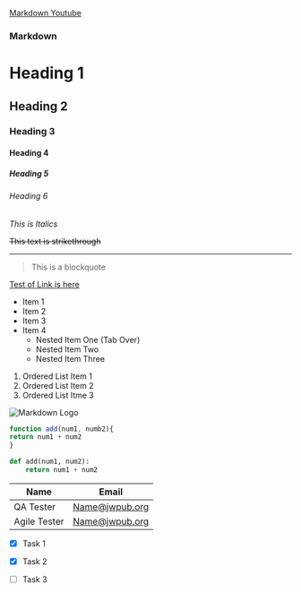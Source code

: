 <!--Headings -->
[Markdown Youtube](https://www.youtube.com/watch?v=HUBNt18RFbo)
### Markdown 
# Heading 1
## Heading 2
### Heading 3
#### Heading 4
##### Heading 5
###### Heading 6 

<!-- Italics --> 
_This is Italics_ 
<!-- Strikethrough --> 
~~This text is strikethrough~~

<!-- Horizontal Rule --> 
___

<!-- Blockquote --> 
> This is a blockquote

<!-- Links -->
[Test of Link is here](http://www.jw.org)

<!-- UL --> 
* Item 1
* Item 2
* Item 3
* Item 4
    * Nested Item One (Tab Over)
    * Nested Item Two
    * Nested Item Three
<!-- OL --> 
1. Ordered List Item 1
2. Ordered List Item 2
3. Ordered List Itme 3

<!-- Images -->
![Markdown Logo](https://markdown-here.com/img/icon256.png)


<!-- CodeBlocks -->

``` javascript
function add(num1, numb2){
return num1 + num2
}
```
```python
def add(num1, num2):
    return num1 + num2
```
       
<!-- Tables -->
| Name     | Email     |
| -------- | ----------|
|QA Tester | Name@jwpub.org|
| Agile Tester| Name@jwpub.org|

<!-- Task Lists -->
* [x] Task 1
* [X] Task 2
* [ ] Task 3

